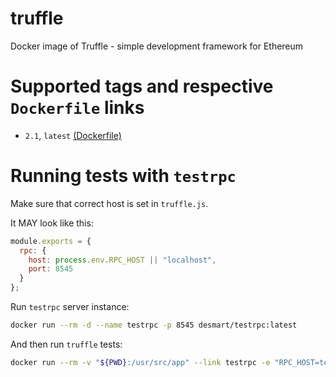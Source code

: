 # truffle
Docker image of Truffle - simple development framework for Ethereum

# Supported tags and respective `Dockerfile` links

* `2.1`, `latest` [(Dockerfile)](https://github.com/DeDocker/truffle/blob/master/2.1/Dockerfile)

# Running tests with `testrpc`

Make sure that correct host is set in `truffle.js`.

It MAY look like this:

```js
module.exports = {
  rpc: {
    host: process.env.RPC_HOST || "localhost",
    port: 8545
  }
};
```

Run `testrpc` server instance:

```bash
docker run --rm -d --name testrpc -p 8545 desmart/testrpc:latest
```

And then run `truffle` tests:

```bash
docker run --rm -v "${PWD}:/usr/src/app" --link testrpc -e "RPC_HOST=testrpc" desmart/truffle:latest test
```
